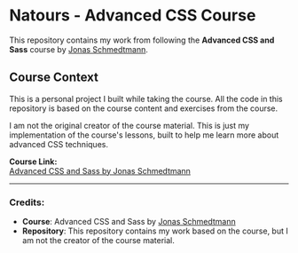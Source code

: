 # Natours - Advanced CSS Course

This repository contains my work from following the **Advanced CSS and Sass** course by [Jonas Schmedtmann](https://github.com/jonasschmedtmann).

## Course Context

This is a personal project I built while taking the course. All the code in this repository is based on the course content and exercises from the course.

I am not the original creator of the course material. This is just my implementation of the course's lessons, built to help me learn more about advanced CSS techniques.

**Course Link:**  
[Advanced CSS and Sass by Jonas Schmedtmann](https://www.udemy.com/course/advanced-css-and-sass/)

---

### Credits:
- **Course**: Advanced CSS and Sass by [Jonas Schmedtmann](https://www.udemy.com/user/jonasschmedtmann/)
- **Repository**: This repository contains my work based on the course, but I am not the creator of the course material.

